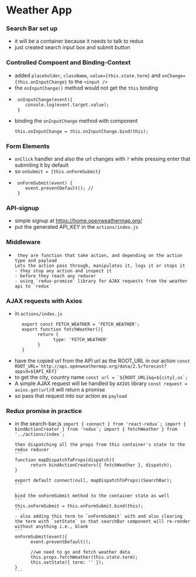 # Weather App 

### Search Bar set up
   - it will be a container because it needs to talk to redux
   - just created search input box and submit button

### Controlled Compoent and Binding-Context
   - added `placeholder`, `className`, `value={this.state.term}` and `onChange={this.onInputChange}` to the `<input />`
   - the `onInputChange()` method would not get the `this` binding
   - ```
      onInputChange(event){
         console.log(event.target.value);
      }
      ```
   - binding the `onInputChange` method with component
      ```
      this.onInputChange = this.onInputChange.bind(this);
      ```
### Form Elements
   - `onClick` handler and also the url changes with `?` while pressing enter that submiting it by default
   - so `onSubmit = {this.onFormSubmit}`
   - ```
      onFormSubmit(event) {
         event.preventDefault(); // 
      }
      ```

### API-signup
- simple signup at https://home.openweathermap.org/
- put the generated API_KEY in the `actions/index.js`

### Middleware
-      they are function that take action, and depending on the action type and payload 
      Lets the action pass through, manipulates it, logs it or stops it
      - they stop any action and inspect it
      - before they reach any reducer
      - using `redux-promise` library for AJAX requests from the weather api to `redux`

### AJAX requests with Axios
- in `actions/index.js`
```
      export const FETCH_WEATHER = 'FETCH_WEATHER';
      export function fetchWeather(){
            return {
                  type: 'FETCH_WEATHER'
            }
      }
```
- have the copied url from the API url as the ROOT_URL in our action
      ```
      const ROOT_URL=`http://api.openweathermap.org/data/2.5/forecast?appid=${API_KEY}`
      ```
- to get the city, country name 
      ```
      const url = `${ROOT_URL}&q=${city},us`;
      ```
- A simple AJAX request will be handled by `AXIOS` library
      ```
      const request = axios.get(url)
      ```it will return a promise
- so pass that request into our action as `payload`

### Redux promise in practice
- in the search-bar.js
      ```
      import { connect } from 'react-redux`;
      import { bindActionCreator } from 'redux`;
      import { fetchWeather } from '../actions/index`;
      ```

      then dispatching all the props from this container's state to the redux reducer
      ```
      function mapDispatchToProps(dispatch){
            return bindActionCreators({ fetchWeather }, dispatch);
      }

      export default connect(null, mapDispatchToProps)(SearchBar);
      ```

      bind the onFormSubmit method to the container state as well
      ```
      this.onFormSubmit = this.onFormSubmit.bind(this);
      ```
      - also adding this term to `onFormSubmit` with and also clearing the term with `setState` so that searchBar component will re-render without anything i.e., blank
      ```
      onFormSubmit(event){
            event.preventDefault();

            //we need to go and fetch weather data
            this.props.fetchWeather(this.state.term);
            this.setState({ term: '' });
      }
      ```